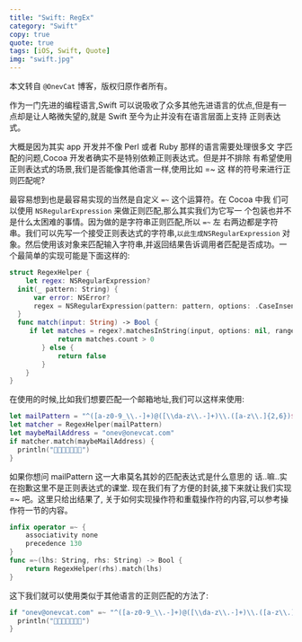 ```yaml
---
title: "Swift: RegEx"
category: "Swift"
copy: true
quote: true
tags: [iOS, Swift, Quote]
img: "swift.jpg"
---
```

本文转自 `@OnevCat` 博客，版权归原作者所有。

作为一门先进的编程语言,Swift 可以说吸收了众多其他先进语言的优点,但是有一点却是让人略微失望的,就是 Swift 至今为止并没有在语言层面上支持 正则表达式。

大概是因为其实 app 开发并不像 Perl 或者 Ruby 那样的语言需要处理很多文 字匹配的问题,Cocoa 开发者确实不是特别依赖正则表达式。但是并不排除 有希望使用正则表达式的场景,我们是否能像其他语言一样,使用比如 =~ 这 样的符号来进行正则匹配呢?

最容易想到也是最容易实现的当然是自定义 `=~` 这个运算符。在 Cocoa 中我 们可以使用 `NSRegularExpression` 来做正则匹配,那么其实我们为它写一 个包装也并不是什么太困难的事情。因为做的是字符串正则匹配,所以 `=~` 左 右两边都是字符串。我们可以先写一个接受正则表达式的字符串,`以此生成NSRegularExpression` 对象。然后使用该对象来匹配输入字符串,并返回结果告诉调用者匹配是否成功。一个最简单的实现可能是下面这样的:

```swift
struct RegexHelper {
    let regex: NSRegularExpression?
  init(_ pattern: String) {
      var error: NSError?
      regex = NSRegularExpression(pattern: pattern, options: .CaseInsensitive, error: &error)
  }
  func match(input: String) -> Bool {
     if let matches = regex?.matchesInString(input, options: nil, range: NSMakeRange(0, count(input))) {
            return matches.count > 0
        } else {
            return false
        }
    }
}
```

在使用的时候,比如我们想要匹配一个邮箱地址,我们可以这样来使用:

```swift
let mailPattern = "^([a-z0-9_\\.-]+)@([\\da-z\\.-]+)\\.([a-z\\.]{2,6})$"
let matcher = RegexHelper(mailPattern)
let maybeMailAddress = "onev@onevcat.com"
if matcher.match(maybeMailAddress) {
  println("􏰀􏰁􏰂􏰃􏰄􏰅􏰆")
}
```

如果你想问 mailPattern 这一大串莫名其妙的匹配表达式是什么意思的 话..嘛..实在抱歉这里不是正则表达式的课堂.
现在我们有了方便的封装,接下来就让我们实现 =~ 吧。这里只给出结果了, 关于如何实现操作符和重载操作符的内容,可以参考操作符一节的内容。

```swift
infix operator =~ {
    associativity none
    precedence 130
}
func =~(lhs: String, rhs: String) -> Bool {
    return RegexHelper(rhs).match(lhs)
}
```

这下我们就可以使用类似于其他语言的正则匹配的方法了:

```swift
if "onev@onevcat.com" =~ "^([a-z0-9_\\.-]+)@([\\da-z\\.-]+)\\.([a-z\\.]{2,6})$" {
  println("􏰀􏰁􏰂􏰃􏰄􏰅􏰆")
}
```
